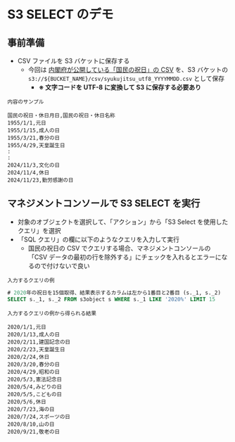# S3 SELECT のデモ

## 事前準備
- CSV ファイルを S3 バケットに保存する
  - 今回は [内閣府が公開している「国民の祝日」の CSV](https://www8.cao.go.jp/chosei/shukujitsu/gaiyou.html) を、S3 バケットの `s3://${BUCKET_NAME}/csv/syukujitsu_utf8_YYYYMMDD.csv` として保存
    - **※ 文字コードを UTF-8 に変換して S3 に保存する必要あり**

`内容のサンプル`
```csv
国民の祝日・休日月日,国民の祝日・休日名称
1955/1/1,元日
1955/1/15,成人の日
1955/3/21,春分の日
1955/4/29,天皇誕生日
:
:
2024/11/3,文化の日
2024/11/4,休日
2024/11/23,勤労感謝の日
```

## マネジメントコンソールで S3 SELECT を実行
- 対象のオブジェクトを選択して、「アクション」から「S3 Select を使用したクエリ」を選択
- 「SQL クエリ」の欄に以下のようなクエリを入力して実行
  - 国民の祝日の CSV でクエリする場合、マネジメントコンソールの「CSV データの最初の行を除外する」にチェックを入れるとエラーになるので付けないで良い

`入力するクエリの例`
```sql
# 2020年の祝日を15個取得、結果表示するカラムは左から1番目と2番目 (s._1, s._2)
SELECT s._1, s._2 FROM s3object s WHERE s._1 LIKE '2020%' LIMIT 15
```
`入力するクエリの例から得られる結果`
```
2020/1/1,元日
2020/1/13,成人の日
2020/2/11,建国記念の日
2020/2/23,天皇誕生日
2020/2/24,休日
2020/3/20,春分の日
2020/4/29,昭和の日
2020/5/3,憲法記念日
2020/5/4,みどりの日
2020/5/5,こどもの日
2020/5/6,休日
2020/7/23,海の日
2020/7/24,スポーツの日
2020/8/10,山の日
2020/9/21,敬老の日
```
